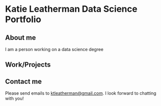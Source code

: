 # Katie Leatherman Data Science Portfolio

## About me
I am a person working on a data science degree

## Work/Projects

## Contact me
Please send emails to ktleatherman@gmail.com. I look forward to chatting with you!
